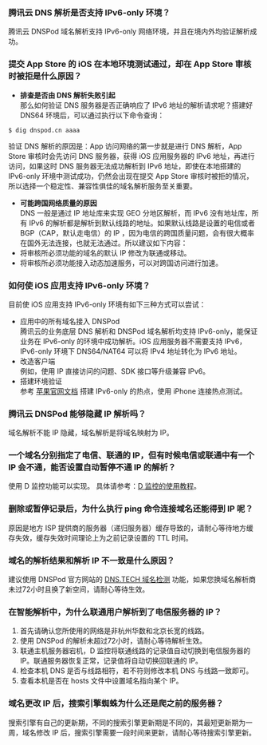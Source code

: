 ### 腾讯云 DNS 解析是否支持 IPv6-only 环境？  
腾讯云 DNSPod 域名解析支持 IPv6-only 网络环境，并且在境内外均验证解析成功。

### 提交 App Store 的 iOS 在本地环境测试通过，却在 App Store 审核时被拒是什么原因？  
- **排查是否由 DNS 解析失败引起**  
那么如何验证 DNS 服务器是否正确响应了 IPv6 地址的解析请求呢？搭建好 DNS64 环境后，可以通过执行以下命令查询：
```
$ dig dnspod.cn aaaa
```
验证 DNS 解析的原因是：App 访问网络的第一步就是进行 DNS 解析，App Store 审核时会先访问 DNS 服务器，获得 iOS 应用服务器的 IPv6 地址，再进行访问，如果这时 DNS 服务器无法成功解析到 IPv6 地址，即使在本地搭建的 IPv6-only 环境中测试成功，仍然会出现在提交 App Store 审核时被拒的情况，所以选择一个稳定性、兼容性俱佳的域名解析服务至关重要。
- **可能跨国网络质量的原因**  
DNS 一般是通过 IP 地址库来实现 GEO 分地区解析，而 IPv6 没有地址库，所有 IPv6 的解析都是解析到默认线路的地址。如果默认线路是设置的电信或者 BGP（CAP，默认走电信）的 IP ，因为电信的跨国质量问题，会有很大概率在国外无法连接，也就无法通过。所以建议如下内容：    
 - 将审核所必须功能的域名的默认 IP 修改为联通或移动。
 - 将审核所必须功能接入动态加速服务，可以对跨国访问进行加速。

### 如何使 iOS 应用支持 IPv6-only 环境？  
目前使 iOS 应用支持 IPv6-only 环境有如下三种方式可以尝试：    
- 应用中的所有域名接入 DNSPod  
腾讯云的业务底层 DNS 解析和 DNSPod 域名解析均支持 IPv6-only，能保证业务在 IPv6-only 的环境中成功解析。iOS 应用服务器不需要支持 IPv6，IPv6-only 环境下 DNS64/NAT64 可以将 IPv4 地址转化为 IPv6 地址。
- 改造客户端  
例如，使用 IP 直接访问的问题、SDK 接口等升级兼容 IPv6。
- 搭建环境验证  
参考 [苹果官网文档](https://developer.apple.com/library/ios/documentation/NetworkingInternetWeb/Conceptual/NetworkingOverview/UnderstandingandPreparingfortheIPv6Transition/UnderstandingandPreparingfortheIPv6Transition.html#//apple_ref/doc/uid/TP40010220-CH213-SW1) 搭建 IPv6-only 的热点，使用 iPhone 连接热点测试。

### 腾讯云 DNSPod 能够隐藏 IP 解析吗？
域名解析不能 IP 隐藏，域名解析是将域名映射为 IP。  

### 一个域名分别指定了电信、联通的 IP，但有时候电信或联通中有一个 IP 会不通，能否设置自动暂停不通 IP 的解析？
使用 D 监控功能可以实现。
具体请参考：[D 监控的使用教程](https://support.dnspod.cn/d-monitor/)。

### 删除或暂停记录后，为什么执行 ping 命令连接域名还能得到 IP 呢？
原因是地方 ISP 提供商的服务器（递归服务器）缓存导致的，请耐心等待地方缓存失效，缓存失效时间理论上为之前记录设置的 TTL 时间。

### 域名的解析结果和解析 IP 不一致是什么原因？
建议使用 DNSPod 官方网站的 [DNS.TECH 域名检测](https://dns.tech/) 功能，如果您换域名解析商未过72小时且换了新空间，请耐心等待生效。

### 在智能解析中，为什么联通用户解析到了电信服务器的 IP？
1. 首先请确认您所使用的网络是非杭州华数和北京长宽的线路。
2. 使用 DNSPod 的解析未超过72小时，请耐心等待解析生效。
3. 联通主机服务器宕机，D 监控将联通线路的记录值自动切换到电信服务器的 IP。联通服务器恢复正常，记录值将自动切换回联通的 IP。 
4. 检查本机 DNS 是否与线路相符，若不符则修改本机 DNS 与线路一致即可。
5. 查看本机是否在 hosts 文件中设置域名指向某个 IP。

### 域名更改 IP 后，搜索引擎蜘蛛为什么还是爬之前的服务器？
搜索引擎有自己的更新期，不同的搜索引擎更新期是不同的，其最短更新期为一周，域名修改 IP 后，搜索引擎需要一段时间来更新，请耐心等待搜索引擎更新。



